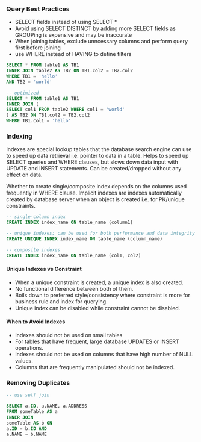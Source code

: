 ### Query Best Practices
- SELECT fields instead of using SELECT *
- Avoid using SELECT DISTINCT by adding more SELECT fields as GROUPing is expensive and may be inaccurate
- When joining tables, exclude unncessary columns and perform query first before joining
- use WHERE instead of HAVING to define filters

```sql
SELECT * FROM table1 AS TB1
INNER JOIN table2 AS TB2 ON TB1.col2 = TB2.col2
WHERE TB1 = 'hello'
AND TB2 = 'world'

-- optimized
SELECT * FROM table1 AS TB1
INNER JOIN (
SELECT col1 FROM table2 WHERE col1 = 'world'
) AS TB2 ON TB1.col2 = TB2.col2
WHERE TB1.col1 = 'hello'
```

### Indexing
Indexes are special lookup tables that the database search engine can use to speed up data retrieval i.e. pointer to data in a table. Helps to speed up SELECT queries and WHERE clauses, but slows down data input with UPDATE and INSERT statements. Can be created/dropped without any effect on data.

Whether to create single/composite index depends on the columns used frequently in WHERE clause. Implicit indexes are indexes automatically created by database server when an object is created i.e. for PK/unique constraints. 

```sql
-- single-column index
CREATE INDEX index_name ON table_name (column1)

-- unique indexes; can be used for both performance and data integrity (no duplicates)
CREATE UNIQUE INDEX index_name ON table_name (column_name)

-- composite indexes
CREATE INDEX index_name ON table_name (col1, col2)
```

#### Unique Indexes vs Constraint
- When a unique constraint is created, a unique index is also created.
- No functional difference between both of them.
- Boils down to preferred style/consistency where constraint is more for business rule and index for querying.
- Unique index can be disabled while constraint cannot be disabled.

#### When to Avoid Indexes
- Indexes should not be used on small tables
- For tables that have frequent, large database UPDATES or INSERT operations.
- Indexes should not be used on columns that have high number of NULL values.
- Columns that are frequently manipulated should not be indexed.


### Removing Duplicates

```sql
-- use self join

SELECT a.ID, a.NAME, a.ADDRESS
FROM someTable AS a
INNER JOIN
someTable AS b ON
a.ID = b.ID AND
a.NAME = b.NAME
```
